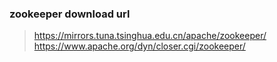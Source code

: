 ### zookeeper download url
> https://mirrors.tuna.tsinghua.edu.cn/apache/zookeeper/
> https://www.apache.org/dyn/closer.cgi/zookeeper/
